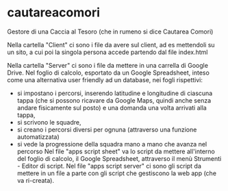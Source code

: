 # cautareacomori
Gestore di una Caccia al Tesoro (che in rumeno si dice Cautarea Comori)

Nella cartella "Client" ci sono i file da avere sul client, ad es mettendoli su un sito, 
a cui poi la singola persona accede partendo dal file index.html

Nella cartella "Server" ci sono i file da mettere in una carrella di Google Drive.
Nel foglio di calcolo, esportato da un Google Spreadsheet, inteso come una alternativa user friendly ad un database, nei fogli rispettivi:
  - si impostano i percorsi, inserendo latitudine e longitudine di ciascuna tappa (che si possono ricavare da Google Maps, quindi anche senza andare fisicamente sul posto) e una domanda una volta arrivati alla tappa,
  - si scrivono le squadre,
  - si creano i percorsi diversi per ognuna (attraverso una funzione automatizzata)
  - si vede la progressione della squadra mano a mano che avanza nel percorso
Nel file "apps script sheet" va lo script da mettere all'interno del foglio di calcolo, il Google Spreadsheet, attraverso il menù Strumenti - Editor di script.
Nel file "apps script server" ci sono gli script da mettere in un file a parte con gli script che gestiscono la web app (che va ri-creata).

